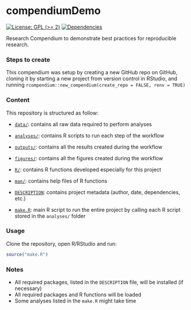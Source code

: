 
<!-- README.md is generated from README.Rmd. Please edit that file -->

# compendiumDemo

<!-- badges: start -->

[![License: GPL (\>=
2)](https://img.shields.io/badge/License-GPL%20%28%3E%3D%202%29-blue.svg)](https://choosealicense.com/licenses/gpl-2.0/)
[![Dependencies](https://img.shields.io/badge/dependencies-7/106-orange?style=flat)](#)
<!-- badges: end -->

Research Compendium to demonstrate best practices for reproducible
research.

### Steps to create

This compendium was setup by creating a new GitHub repo on GitHub,
cloning it by starting a new project from version control in RStudio,
and running
`rcompendium::new_compendium(create_repo = FALSE, renv = TRUE)`

### Content

This repository is structured as follow:

- [`data/`](https://github.com/see24/cloudDemo/tree/master/data):
  contains all raw data required to perform analyses

- [`analyses/`](https://github.com/see24/cloudDemo/tree/master/analyses/):
  contains R scripts to run each step of the workflow

- [`outputs/`](https://github.com/see24/cloudDemo/tree/master/outputs):
  contains all the results created during the workflow

- [`figures/`](https://github.com/see24/cloudDemo/tree/master/figures):
  contains all the figures created during the workflow

- [`R/`](https://github.com/see24/cloudDemo/tree/master/R): contains R
  functions developed especially for this project

- [`man/`](https://github.com/see24/cloudDemo/tree/master/man): contains
  help files of R functions

- [`DESCRIPTION`](https://github.com/see24/cloudDemo/tree/master/DESCRIPTION):
  contains project metadata (author, date, dependencies, etc.)

- [`make.R`](https://github.com/see24/cloudDemo/tree/master/make.R):
  main R script to run the entire project by calling each R script
  stored in the `analyses/` folder

### Usage

Clone the repository, open R/RStudio and run:

``` r
source("make.R")
```

### Notes

- All required packages, listed in the `DESCRIPTION` file, will be
  installed (if necessary)
- All required packages and R functions will be loaded
- Some analyses listed in the `make.R` might take time
